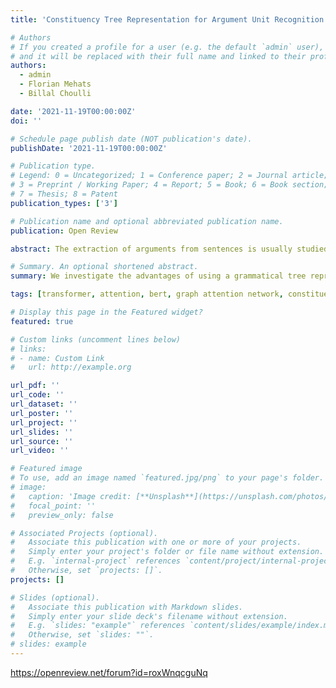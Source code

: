 ```yaml
---
title: 'Constituency Tree Representation for Argument Unit Recognition'

# Authors
# If you created a profile for a user (e.g. the default `admin` user), write the username (folder name) here
# and it will be replaced with their full name and linked to their profile.
authors:
  - admin
  - Florian Mehats
  - Billal Choulli

date: '2021-11-19T00:00:00Z'
doi: ''

# Schedule page publish date (NOT publication's date).
publishDate: '2021-11-19T00:00:00Z'

# Publication type.
# Legend: 0 = Uncategorized; 1 = Conference paper; 2 = Journal article;
# 3 = Preprint / Working Paper; 4 = Report; 5 = Book; 6 = Book section;
# 7 = Thesis; 8 = Patent
publication_types: ['3']

# Publication name and optional abbreviated publication name.
publication: Open Review

abstract: The extraction of arguments from sentences is usually studied by considering only the neighbourhood dependencies of words. Such a representation does not rely on the syntactic structure of the sentence and can lead to poor results especially in languages where grammatical categories are scattered in the sentence. In this paper, we investigate the advantages of using a constituency tree representation of sentences for argument discourse unit (ADU) prediction. We demonstrate that the constituency structure is more powerful than simple linear dependencies between neighbouring words in the sentence. Our work was organised as follows. First, we compare the maximum depth allowed for our constituency trees. This first step allows us to choose an optimal maximum depth. Secondly, we combine this structure with graph neural networks, which are very successful in neural network tasks. Finally, we evaluate the benefits of adding a conditional random field to model global dependencies between labels, given local dependency rules. We improve the current best models for argument unit recognition at token level and also present an explainability method to evaluate the suitability of our model architecture.

# Summary. An optional shortened abstract.
summary: We investigate the advantages of using a grammatical tree representation of sentences for the task of argument identification in Natural Language Processing.

tags: [transformer, attention, bert, graph attention network, constituency parsing, deep learning]

# Display this page in the Featured widget?
featured: true

# Custom links (uncomment lines below)
# links:
# - name: Custom Link
#   url: http://example.org

url_pdf: ''
url_code: ''
url_dataset: ''
url_poster: ''
url_project: ''
url_slides: ''
url_source: ''
url_video: ''

# Featured image
# To use, add an image named `featured.jpg/png` to your page's folder.
# image:
#   caption: 'Image credit: [**Unsplash**](https://unsplash.com/photos/pLCdAaMFLTE)'
#   focal_point: ''
#   preview_only: false

# Associated Projects (optional).
#   Associate this publication with one or more of your projects.
#   Simply enter your project's folder or file name without extension.
#   E.g. `internal-project` references `content/project/internal-project/index.md`.
#   Otherwise, set `projects: []`.
projects: []

# Slides (optional).
#   Associate this publication with Markdown slides.
#   Simply enter your slide deck's filename without extension.
#   E.g. `slides: "example"` references `content/slides/example/index.md`.
#   Otherwise, set `slides: ""`.
# slides: example
---
```


https://openreview.net/forum?id=roxWnqcguNq